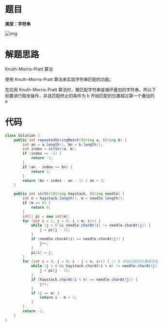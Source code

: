 # 题目

**类型：字符串**

![img](https://cdn.nlark.com/yuque/0/2021/png/2941598/1640175699251-2fdff063-a711-4370-84b3-5a660d8807ef.png)



# 解题思路

Knuth-Morris-Pratt 算法



使用 Knuth-Morris-Pratt 算法来实现字符串匹配的功能。

在应用 Knuth-Morris-Pratt 算法时，被匹配字符串是循环叠加的字符串，所以下标要进行取余操作，并且匹配终止的条件为 b 开始匹配的位置超过第一个叠加的 a









# 代码

```java
class Solution {
    public int repeatedStringMatch(String a, String b) {
        int an = a.length(), bn = b.length();
        int index = strStr(a, b);
        if (index == -1) {
            return -1;
        }
        if (an - index >= bn) {
            return 1;
        }
        return (bn + index - an - 1) / an + 2;
    }

    public int strStr(String haystack, String needle) {
        int n = haystack.length(), m = needle.length();
        if (m == 0) {
            return 0;
        }
        int[] pi = new int[m];
        for (int i = 1, j = 0; i < m; i++) {
            while (j > 0 && needle.charAt(i) != needle.charAt(j)) {
                j = pi[j - 1];
            }
            if (needle.charAt(i) == needle.charAt(j)) {
                j++;
            }
            pi[i] = j;
        }
        for (int i = 0, j = 0; i - j < n; i++) { // b 开始匹配的位置是否超过第一个叠加的 a
            while (j > 0 && haystack.charAt(i % n) != needle.charAt(j)) { // haystack 是循环叠加的字符串，所以取 i % n
                j = pi[j - 1];
            }
            if (haystack.charAt(i % n) == needle.charAt(j)) {
                j++;
            }
            if (j == m) {
                return i - m + 1;
            }
        }
        return -1;
    }
}
```